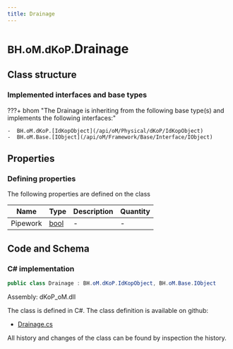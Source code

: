 ```yaml
---
title: Drainage
---
```


# <small>BH.oM.dKoP.</small>**Drainage**



## Class structure

### Implemented interfaces and base types

???+ bhom "The Drainage is inheriting from the following base type(s) and implements the following interfaces:"

    -  BH.oM.dKoP.[IdKopObject](/api/oM/Physical/dKoP/IdKopObject)
    -  BH.oM.Base.[IObject](/api/oM/Framework/Base/Interface/IObject)


## Properties



### Defining properties

The following properties are defined on the class

| Name             | Type             | Description      | Quantity         |
|------------------|------------------|------------------|------------------|
| Pipework | [bool](https://learn.microsoft.com/en-us/dotnet/api/System.Boolean?view=netstandard-2.0) | - | - |


## Code and Schema

### C# implementation

``` C# title="C#"
public class Drainage : BH.oM.dKoP.IdKopObject, BH.oM.Base.IObject
```

Assembly: dKoP_oM.dll

The class is defined in C#. The class definition is available on github:

- [Drainage.cs](https://github.com/BHoM/dKoP_Toolkit/blob/develop/dKoP_oM/Perfomance\Services\Drainage.cs)

All history and changes of the class can be found by inspection the history.
